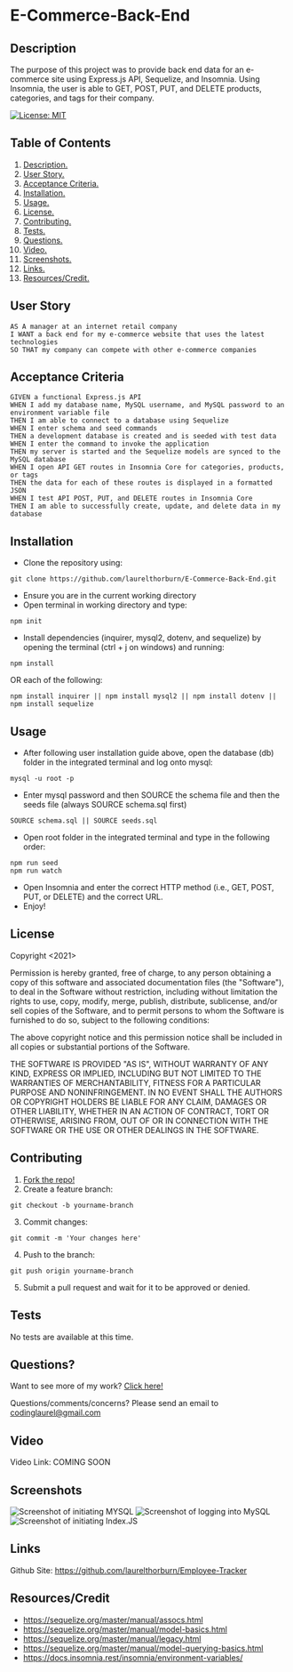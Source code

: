 # E-Commerce-Back-End

<a name="descsection"></a>
## Description
The purpose of this project was to provide back end data for an e-commerce site using Express.js API, Sequelize, and Insomnia. Using Insomnia, the user is able to GET, POST, PUT, and DELETE products, categories, and tags for their company.

[![License: MIT](https://img.shields.io/badge/License-MIT-yellow.svg)](https://opensource.org/licenses/MIT)


## Table of Contents
1. [ Description. ](#descsection)
2. [ User Story. ](#usersection)
3. [ Acceptance Criteria. ](#acceptancesection)
4. [ Installation. ](#installsection)
5. [ Usage. ](#usagesection)
6. [ License. ](#licensesection)
7. [ Contributing. ](#contribsection)
8. [ Tests. ](#testsection)
9. [ Questions. ](#questionssection)
10. [ Video. ](#videosection)
11. [ Screenshots. ](#picsection)
12. [ Links. ](#linksection)
13. [ Resources/Credit. ](#creditsection)

<a name="usersection"></a>
## User Story
```
AS A manager at an internet retail company
I WANT a back end for my e-commerce website that uses the latest technologies
SO THAT my company can compete with other e-commerce companies
```

<a name="acceptancesection"></a>
## Acceptance Criteria
```
GIVEN a functional Express.js API
WHEN I add my database name, MySQL username, and MySQL password to an environment variable file
THEN I am able to connect to a database using Sequelize
WHEN I enter schema and seed commands
THEN a development database is created and is seeded with test data
WHEN I enter the command to invoke the application
THEN my server is started and the Sequelize models are synced to the MySQL database
WHEN I open API GET routes in Insomnia Core for categories, products, or tags
THEN the data for each of these routes is displayed in a formatted JSON
WHEN I test API POST, PUT, and DELETE routes in Insomnia Core
THEN I am able to successfully create, update, and delete data in my database

```

<a name="installsection"></a>
## Installation
* Clone the repository using:
```
git clone https://github.com/laurelthorburn/E-Commerce-Back-End.git
```
* Ensure you are in the current working directory
* Open terminal in working directory and type:
```
npm init
```
* Install dependencies (inquirer, mysql2, dotenv, and sequelize) by opening the terminal (ctrl + j on windows) and running:
```
npm install
```
OR each of the following:
```
npm install inquirer || npm install mysql2 || npm install dotenv || npm install sequelize
```

<a name="usagesection"></a>
## Usage
*  After following user installation guide above, open the database (db) folder in the integrated terminal and log onto mysql:
```
mysql -u root -p
```
* Enter mysql password and then SOURCE the schema file and then the seeds file (always SOURCE schema.sql first)
```
SOURCE schema.sql || SOURCE seeds.sql
```
* Open root folder in the integrated terminal and type in the following order:
```
npm run seed
npm run watch
```
* Open Insomnia and enter the correct HTTP method (i.e., GET, POST, PUT, or DELETE) and the correct URL.
* Enjoy!

<a name="licensesection"></a>
## License
Copyright <2021>

Permission is hereby granted, free of charge, to any person obtaining a copy of this software and associated documentation files (the "Software"), to deal in the Software without restriction, including without limitation the rights to use, copy, modify, merge, publish, distribute, sublicense, and/or sell copies of the Software, and to permit persons to whom the Software is furnished to do so, subject to the following conditions:

The above copyright notice and this permission notice shall be included in all copies or substantial portions of the Software.

THE SOFTWARE IS PROVIDED "AS IS", WITHOUT WARRANTY OF ANY KIND, EXPRESS OR IMPLIED, INCLUDING BUT NOT LIMITED TO THE WARRANTIES OF MERCHANTABILITY, FITNESS FOR A PARTICULAR PURPOSE AND NONINFRINGEMENT. IN NO EVENT SHALL THE AUTHORS OR COPYRIGHT HOLDERS BE LIABLE FOR ANY CLAIM, DAMAGES OR OTHER LIABILITY, WHETHER IN AN ACTION OF CONTRACT, TORT OR OTHERWISE, ARISING FROM, OUT OF OR IN CONNECTION WITH THE SOFTWARE OR THE USE OR OTHER DEALINGS IN THE SOFTWARE.

  <a name="contribsection"></a>
## Contributing
  
1. [Fork the repo!](https://docs.github.com/en/get-started/quickstart/fork-a-repo)
2. Create a feature branch:
```
git checkout -b yourname-branch
```
3. Commit changes:
```
git commit -m 'Your changes here'
```
4. Push to the branch:
```
git push origin yourname-branch
```
5. Submit a pull request and wait for it to be approved or denied.

  <a name="testsection"></a>
## Tests
  No tests are available at this time.

  <a name="questionssection"></a>
## Questions?
  Want to see more of my work? [Click here!](https://github.com/laurelthorburn)

  Questions/comments/concerns? Please send an email to codinglaurel@gmail.com
  
  <a name="videosection"></a>
## Video
   Video Link: COMING SOON

  <a name="picsection"></a>
  ## Screenshots
  ![Screenshot of initiating MYSQL](./assets/media/screenshot1.png)
  ![Screenshot of logging into MySQL](./assets/media/screenshot2.png)
  ![Screenshot of initiating Index.JS](./assets/media/screenshot3.png)

  <a name="linksection"></a>
  ## Links
  
  Github Site: https://github.com/laurelthorburn/Employee-Tracker

  <a name="creditsection"></a>
## Resources/Credit
* https://sequelize.org/master/manual/assocs.html
* https://sequelize.org/master/manual/model-basics.html
* https://sequelize.org/master/manual/legacy.html
* https://sequelize.org/master/manual/model-querying-basics.html
* https://docs.insomnia.rest/insomnia/environment-variables/





